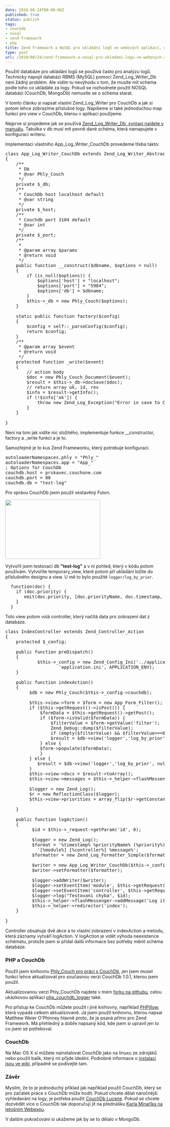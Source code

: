 ```yaml
---
date: 2010-08-24T00:00:00Z
published: true
status: publish
tags:
- couchdb
- nosql
- zend-framework
- php
title: Zend Framework a NoSQL pro ukládání logů ve webových aplikací, díl prvnío CouchDb
type: post
url: /2010/08/24/zend-framework-a-nosql-pro-ukladani-logu-ve-webovych-aplikaci-dil-1-couchdb/
---
```


Použití databáze pro ukládání logů se používá často pro analýzu logů. Technicky napojit databázi RBMS (MySQL) pomocí Zend_Log_Writer_Db není žádný problém. Ale vidím tu nevýhodu v tom, že musíte mít schema podle toho co ukládáte za logy. Pokud se rozhodnete použít NOSQL databázi (CouchDb, MongoDb) nemusíte se o schema starat.

V tomto článku si napsat vlastní Zend_Log_Writer pro CouchDb a jak si potom lehce zobrazíme příslušné logy. Napíšeme si také jednoduchou map funkci pro view v CouchDb, kterou v aplikaci použijeme.

Nejprve si projedeme jak se používá <a href="https://framework.zend.com/manual/en/zend.log.writers.html">Zend_Log_Writer_Db, syntaxi najdete v manuálu</a>. Tabulka v db musí mít pevně dané schéma, která namapujete v konfiguraci writeru.

Implementaci vlastního App_Log_Writer_CouchDb provedeme třeba takto:
<pre class="code php">class App_Log_Writer_CouchDb extends Zend_Log_Writer_Abstract
{
    /**
     * Db
     * @var Phly_Couch
     */
    private $_db;
    /**
     * CouchDb host localhost default
     * @var string
     */
    private $_host;
    /**
     * Couchdb port 3184 default
     * @var int
     */
    private $_port;
    /**
     *
     * @param array $params
     * @return void
     */
    public function __construct($dbname, $options = null)
    {
        if (is_null($options)) {
            $options['host'] = "localhost";
            $options['port'] = "5984";
            $options['db'] = $dbname;
        }
        $this-&gt;_db = new Phly_Couch($options);
    }

    static public function factory($config)
    {
        $config = self::_parseConfig($config);
        return $config;
    }
    /**
     * @param array $event
     * @return void
     */
    protected function _write($event)
    {
        // action body
        $doc = new Phly_Couch_Document($event);
        $result = $this-&gt;_db-&gt;docSave($doc);
        // return array ok, id, rev
        $info = $result-&gt;getInfo();
        if (!$info['ok']) {
            throw new Zend_Log_Exception("Error in save to CouchDb");
        }
    }

}</pre>
Není na tom jak vidíte nic složitého, implementuje funkce __constructor, factory a _write funkci a je to.

Samozřejmě je to kus Zend Frameworku, který potrebuje konfiguraci.
<pre class="code">autoloaderNamespaces.phly = "Phly_"
autoloaderNamespaces.app = "App_"
; Options for CouchDb
couchdb.host = prskavec.couchone.com
couchdb.port = 80
couchdb.db = "test-log"
</pre>
Pro správu CouchDb jsem použil vestavěný Futon.

<a href="https://blog.prskavec.net/wp-content/uploads/2010/08/Screen-shot-2010-08-22-at-8.04.37.png"><img class="aligncenter size-medium wp-image-2613" title="CouchDb" src="https://blog.prskavec.net/wp-content/uploads/2010/08/Screen-shot-2010-08-22-at-8.04.37-300x187.png" alt="" width="300" height="187" /></a>

Vytvořil jsem testovací db <strong>"test-log"</strong> a v ní pohled, který v kódu potom používám. Vytvoříte temporary_view, které potom při ukládání ložíte do příslušného designu a view. U mě to bylo použité <code>logger/log_by_prior</code>.
<pre class="jush">  function(doc) {
    if (doc.priority) {
       emit(doc.priority, [doc.priorityName, doc.timestamp, doc.message, doc.module, doc.controller]);
    }
  }
</pre>
Toto view potom volá controller, který načítá data pro zobrazení dat z databáze.
<pre class="code">class IndexController extends Zend_Controller_Action
{
    protected $_config;

    public function preDispatch()
    {
            $this-&gt;_config = new Zend_Config_Ini('../application/configs/'.
                    'application.ini', APPLICATION_ENV);
    }

    public function indexAction()
    {
         $db = new Phly_Couch($this-&gt;_config-&gt;couchdb);

         $this-&gt;view-&gt;form = $form = new App_Form_Filter();
         if ($this-&gt;getRequest()-&gt;isPost()) {
             $formData = $this-&gt;getRequest()-&gt;getPost();
             if ($form-&gt;isValid($formData)) {
                 $filterValue = $form-&gt;getValue('filter');
                 Zend_Debug::dump($filterValue);
                 if (empty($filterValue) &amp;&amp; $filterValue===0) $filterValue = null;
                 $result = $db-&gt;view('logger','log_by_prior', $filterValue, array("db"=&gt;$this-&gt;_config-&gt;couchdb-&gt;db));
             } else {
             $form-&gt;populate($formData);
             }
         } else {
            $result = $db-&gt;view('logger','log_by_prior', null, array("db"=&gt;$this-&gt;_config-&gt;couchdb-&gt;db));
         }
         $this-&gt;view-&gt;docs = $result-&gt;toArray();
         $this-&gt;view-&gt;messages = $this-&gt;_helper-&gt;flashMessenger-&gt;getMessages();

         $logger = new Zend_Log();
         $r = new ReflectionClass($logger);
         $this-&gt;view-&gt;priorities = array_flip($r-&gt;getConstants());

    }

    public function logAction()
    {
          $id = $this-&gt;_request-&gt;getParam('id', 0);

          $logger = new Zend_Log();
          $format = '%timestamp% %priorityName% (%priority%): '.
            '[%module%] [%controller%] %message%';
          $formatter = new Zend_Log_Formatter_Simple($format);

          $writer = new App_Log_Writer_CouchDb($this-&gt;_config-&gt;couchdb-&gt;db, $this-&gt;_config-&gt;couchdb);
          $writer-&gt;setFormatter($formatter);

          $logger-&gt;addWriter($writer);
          $logger-&gt;setEventItem('module', $this-&gt;getRequest()-&gt;getModuleName());
          $logger-&gt;setEventItem('controller', $this-&gt;getRequest()-&gt;getControllerName());
          $logger-&gt;log("Testovani chyba", $id);
          $this-&gt;_helper-&gt;flashMessenger-&gt;addMessage('Log item saved');
          $this-&gt;_helper-&gt;redirector('index');
    }

}
</pre>
Controller obsahuje dvě akce a to vlastní zobrazení v indexAction a metodu, která záznamy vytváří logAction. V logAction je vidět výhoda neexistence schématu, protože jsem si přidal další informace bez potřeby měnit schéma databáze.
<h3>PHP a CouchDb</h3>
Použil jsem knihovnu <a href="https://weierophinney.net/phly/">Phly_Couch pro práci s CouchDb</a>, jen jsem musel funkci lehce aktualizovat pro současnou verzi CouchDb 1.0.1, kterou jsem použil.

Aktualizovanou verzi Phly_CouchDb najdete v mém <a href="https://github.com/abtris/phly">forku na githubu</a>, celou ukázkovou aplikaci <a href="https://github.com/abtris/phplogger-couchdb">php_couchdb_logger</a> také.

Pro přístup ke CouchDb můžete použít i jiné knihovny, například <a href="https://arbitracker.org/phpillow.html">PHPillow</a>, která vypadá celkem aktualizovaně. Já jsem použil knihovnu, kterou napsal Matthew Weier O'Phinney hlavně proto, že je psaná přímo pro Zend Framework. Má přehledný a dobře napsaný kód, kde jsem si upravil jen to co jsem se potřeboval.
<h3>CouchDb</h3>
Na Mac OS X si můžete nainstalovat CouchDb jako na linuxu ze zdrojáků nebo použít balík, který mi přijde ideální. Podrobné informace o <a href="https://wiki.apache.org/couchdb/Installation">instalaci jsou ve wiki</a>, případně se podívejte tam.
<h3>Závěr</h3>
Myslím, že to je jednoduchý příklad jak například použít CouchDb, který se pro začátek práce s CouchDb může hodit. Pokud chcete dělat náročnějši vyhledavání na logy, je potřeba použit <a href="https://github.com/rnewson/couchdb-lucene/">CouchDb Lucene</a>. Pokud se chcete dozvědět více o CouchDb tak doporučuji jít na přednášku <a href="https://webexpo.cz/prednasky/development/">Karla Minaříka na letošním Webexpu</a>.

V dalším pokračování si ukážeme jak by se to dělalo v MongoDb.
